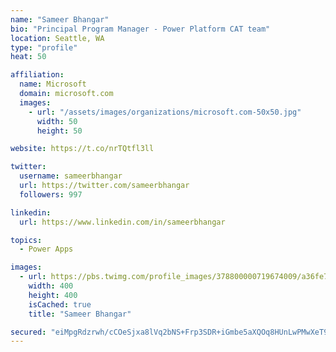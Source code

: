 ```yaml
---
name: "Sameer Bhangar"
bio: "Principal Program Manager - Power Platform CAT team"
location: Seattle, WA
type: "profile"
heat: 50

affiliation:
  name: Microsoft
  domain: microsoft.com
  images:
    - url: "/assets/images/organizations/microsoft.com-50x50.jpg"
      width: 50
      height: 50

website: https://t.co/nrTQtfl3ll

twitter:
  username: sameerbhangar
  url: https://twitter.com/sameerbhangar
  followers: 997

linkedin:
  url: https://www.linkedin.com/in/sameerbhangar

topics:
  - Power Apps

images:
  - url: https://pbs.twimg.com/profile_images/378800000719674009/a36fe7ddfab1778b76e5793772e43798_400x400.jpeg
    width: 400
    height: 400
    isCached: true
    title: "Sameer Bhangar"

secured: "eiMpgRdzrwh/cCOeSjxa8lVq2bNS+Frp3SDR+iGmbe5aXQOq8HUnLwPMwXeT9o2q1BvdBEbaEi0BcdAlmCxW8tRP5zfVuss6qMpGLJtoeMLSzUUtgP78wIxPwgWZAmXtFZgTjFmQNwfyGszKX6x5myuY5PPt9QIgS25ZARvI+zEE929P6uEqQ6sD6z3xtSFnLJxjzMaQhZqOZ324OKcvRTgpWjkyXy7Y/RBIaoxFdwraCtBHqtaGM0DPx798IfGRZNOdmWOQOMK8Gix2eP0rrY0Rpb5dMnjuJq+uEOSom0iNWJ0zBUc6dVX/WugG7ZHXlYvFBTQxdeuoHVJmWOoY6+gL851kHVbPuj4fHoe2io2hxWZDpFMCEeTv8V9F8x9zMPoiH/KRjq4jMKQRam1EZA==;2IUKd034GuxfY7KTa+uUhw=="
---
```


